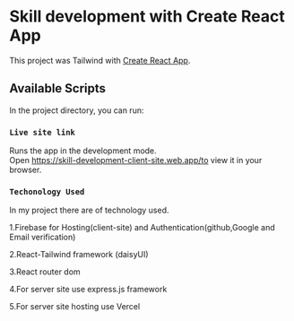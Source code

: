 # Skill development with Create React App

This project was Tailwind with [Create React App](https://github.com/facebook/create-react-app).

## Available Scripts

In the project directory, you can run:

### `Live site link `

Runs the app in the development mode.\
Open https://skill-development-client-site.web.app/to view it in your browser.



### `Techonology Used`

In my project there are  of technology used.

1.Firebase for Hosting(client-site) and Authentication(github,Google and Email verification)

2.React-Tailwind framework (daisyUI)

3.React router dom

4.For server site use express.js framework

5.For server site hosting use Vercel

